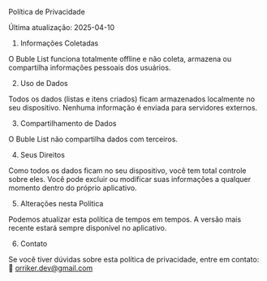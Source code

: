 

Política de Privacidade

Última atualização: 2025-04-10

1. Informações Coletadas

O Buble List funciona totalmente offline e não coleta, armazena ou compartilha informações pessoais dos usuários.

2. Uso de Dados

Todos os dados (listas e itens criados) ficam armazenados localmente no seu dispositivo. Nenhuma informação é enviada para servidores externos.

3. Compartilhamento de Dados

O Buble List não compartilha dados com terceiros.

4. Seus Direitos

Como todos os dados ficam no seu dispositivo, você tem total controle sobre eles.
Você pode excluir ou modificar suas informações a qualquer momento dentro do próprio aplicativo.

5. Alterações nesta Política

Podemos atualizar esta política de tempos em tempos. A versão mais recente estará sempre disponível no aplicativo.

6. Contato

Se você tiver dúvidas sobre esta política de privacidade, entre em contato:
📧 orriker.dev@gmail.com

